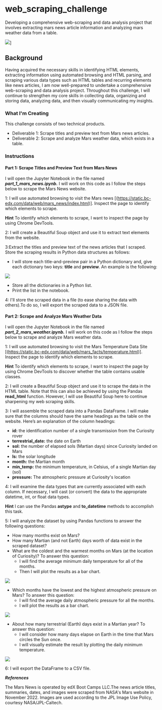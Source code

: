 # web_scraping_challenge
Developing a comprehensive web-scraping and data analysis project that involves extracting mars news article information and analyzing mars weather data from a table.

![](Images/mars_image.png)]

## Background
Having acquired the necessary skills in identifying HTML elements, extracting information using automated browsing and HTML parsing, and scraping various data types such as HTML tables and recurring elements like news articles, I am now well-prepared to undertake a comprehensive web-scraping and data analysis project.
Throughout this challenge, I will continue to strengthen my core skills in  collecting data, organizing and storing data, analyzing data, and then visually communicating my insights.

### What I'm Creating
This challenge consists of two technical products.
- Deliverable 1: Scrape titles and preview text from Mars news articles.
- Deliverable 2: Scrape and analyze Mars weather data, which exists in a table.

### Instructions
#### Part 1: Scrape Titles and Preview Text from Mars News
I will open the Jupyter Notebook in the file named ***part_1_mars_news.ipynb.***
I will work on this code as I follow the steps below to scrape the Mars News website.

1: I will use automated browsing to visit the Mars news [(https://static.bc-edx.com/data/web/mars_news/index.html)]. Inspect the page to identify which elements to scrape.

**Hint**
To identify which elements to scrape, I want to inspect the page by using Chrome DevTools.

2: I will create a Beautiful Soup object and use it to extract text elements from the website.

3:Extract the titles and preview text of the news articles that I scraped. Store the scraping results in Python data structures as follows:
- I will store each title-and-preview pair in a Python dictionary and, give each dictionary two keys: **title** and **preview**. An example is the following:

 ![](Images/web_scrapping_example.png)

- Store all the dictionaries in a Python list.
- Print the list in the notebook.

4: I'll store the scraped data in a file (to ease sharing the data with others).To do so, I will export the scraped data to a JSON file.

#### Part 2: Scrape and Analyze Mars Weather Data
I will open the Jupyter Notebook in the file named ***part_2_mars_weather.ipynb.***
I will work on this code as I follow the steps below to scrape and analyze Mars weather data. 

1: I will use automated browsing to visit the Mars Temperature Data Site [(https://static.bc-edx.com/data/web/mars_facts/temperature.html)]. Inspect the page to identify which elements to scrape.

**Hint**
To identify which elements to scrape, I want to inspect the page by using Chrome DevTools to discover whether the table contains usable classes.

2: I will create a Beautiful Soup object and use it to scrape the data in the HTML table. Note that this can also be achieved by using the Pandas **read_html** function. However, I will use Beautiful Soup here to continue sharpening my web scraping skills.

3: I will assemble the scraped data into a Pandas DataFrame. I will make sure that the columns should have the same headings as the table on the website. Here’s an explanation of the column headings:
- **id:** the identification number of a single transmission from the Curiosity rover
- **terrestrial_date:** the date on Earth
- **sol:** the number of elapsed sols (Martian days) since Curiosity landed on Mars
- **ls:** the solar longitude
- **month:** the Martian month
- **min_temp:** the minimum temperature, in Celsius, of a single Martian day (sol)
- **pressure:** The atmospheric pressure at Curiosity's location

4: I will examine the data types that are currently associated with each column. If necessary, I will cast (or convert) the data to the appropriate datetime, int, or float data types.

**Hint**
I can use the Pandas **astype** and **to_datetime** methods to accomplish this task.

5: I will analyze the dataset by using Pandas functions to answer the following questions:
- How many months exist on Mars?
- How many Martian (and not Earth) days worth of data exist in the scraped dataset?
- What are the coldest and the warmest months on Mars (at the location of Curiosity)? To answer this question:
    - I will find the average minimum daily temperature for all of the months.
    - Then I will plot the results as a bar chart.

![](Images/Average_Temperature.png)

- Which months have the lowest and the highest atmospheric pressure on Mars? To answer this question:
  - I will find the average daily atmospheric pressure for all the months.
  - I will plot the results as a bar chart.

![](Images/Average_Pressure.png)

- About how many terrestrial (Earth) days exist in a Martian year? To answer this question:
  - I will consider how many days elapse on Earth in the time that Mars circles the Sun once.
  - I will visually estimate the result by plotting the daily minimum temperature.

![](Images/Mars_Temperature.png)

6: I will export the DataFrame to a CSV file.

***References***

The Mars News  is operated by edX Boot Camps LLC.The news article titles, summaries, dates, and images were scraped from NASA's Mars website in November 2022. Images are used according to the JPL Image Use Policy, courtesy NASA/JPL-Caltech. 
